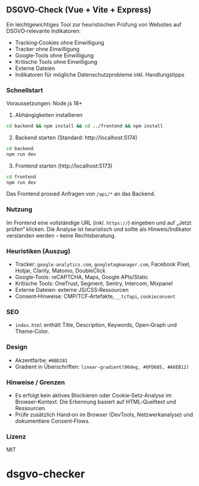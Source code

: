 ## DSGVO‑Check (Vue + Vite + Express)

Ein leichtgewichtiges Tool zur heuristischen Prüfung von Websites auf DSGVO‑relevante Indikatoren:

- Tracking‑Cookies ohne Einwilligung
- Tracker ohne Einwilligung
- Google‑Tools ohne Einwilligung
- Kritische Tools ohne Einwilligung
- Externe Dateien
- Indikatoren für mögliche Datenschutzprobleme inkl. Handlungstipps

### Schnellstart

Voraussetzungen: Node.js 18+

1) Abhängigkeiten installieren

```bash
cd backend && npm install && cd ../frontend && npm install
```

2) Backend starten (Standard: http://localhost:5174)

```bash
cd backend
npm run dev
```

3) Frontend starten (http://localhost:5173)

```bash
cd frontend
npm run dev
```

Das Frontend proxied Anfragen von `/api/*` an das Backend.

### Nutzung

Im Frontend eine vollständige URL (inkl. `https://`) eingeben und auf „Jetzt prüfen“ klicken. Die Analyse ist heuristisch und sollte als Hinweis/Indikator verstanden werden – keine Rechtsberatung.

### Heuristiken (Auszug)

- Tracker: `google-analytics.com`, `googletagmanager.com`, Facebook Pixel, Hotjar, Clarity, Matomo, DoubleClick
- Google‑Tools: reCAPTCHA, Maps, Google APIs/Static
- Kritische Tools: OneTrust, Segment, Sentry, Intercom, Mixpanel
- Externe Dateien: externe JS/CSS‑Ressourcen
- Consent‑Hinweise: CMP/TCF‑Artefakte, `__tcfapi`, `cookieconsent`

### SEO

- `index.html` enthält Title, Description, Keywords, Open‑Graph und Theme‑Color.

### Design

- Akzentfarbe: `#0BD281`
- Gradient in Überschriften: `linear-gradient(90deg, #0FD685, #A8EB12)`

### Hinweise / Grenzen

- Es erfolgt kein aktives Blockieren oder Cookie‑Setz‑Analyse im Browser‑Kontext. Die Erkennung basiert auf HTML‑Quelltext und Ressourcen.
- Prüfe zusätzlich Hand‑on im Browser (DevTools, Netzwerkanalyse) und dokumentiere Consent‑Flows.

### Lizenz

MIT


# dsgvo-checker

